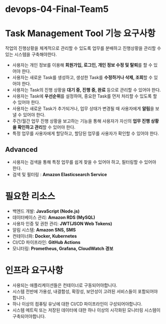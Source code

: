 # devops-04-Final-Team5

# Task Management Tool  기능 요구사항

작업의 진행상황을 체계적으로 관리할 수 있도록 업무를 분배하고 진행상황을 관리할 수 있는 시스템을 구축해야한다.

- 사용자는 개인 정보를 이용해 **회원가입, 로그인, 개인 정보 수정 및 탈퇴**를 할 수 있어야 한다.
- 사용자는 새로운 Task를 생성하고, 생성한 Task를 **수정하거나 삭제, 조회**할 수 있어야 한다.
- 사용자는 Task의 진행 상황을 **대기 중, 진행 중, 완료** 등으로 관리할 수 있어야 한다.
- 사용자는 Task에 **우선순위**를 설정하여, 중요한 Task를 먼저 처리할 수 있도록 할 수 있어야 한다.
- 사용자는 새로운 Task가 추가되거나, 업무 상태가 변경될 때 사용자에게 **알림**을 보낼 수 있어야 한다.
- 주간/월간 업무 진행 상황을 보고하는 기능을 통해 사용자가 자신의 **업무 진행 상황을 확인하고 관리**할 수 있어야 한다.
- 특정 업무를 사용자에게 할당하고, 할당된 업무를 사용자가 확인할 수 있어야 한다.

## Advanced
- 사용자는 검색을 통해 특정 업무를 쉽게 찾을 수 있어야 하고, 필터링할 수 있어야 한다.
- 검색 및 필터링 : **Amazon Elasticsearch Service**

# 필요한 리소스

- 백엔드 개발:  **JavaScript (Node.js)**
- 데이터베이스 관리:  **Amazon RDS (MySQL)**
- 사용자 인증 및 권한 관리: **JWT(JSON Web Tokens)**
- 알림 시스템: **Amazon SNS, SMS**
- 컨테이너화: **Docker, Kubernetes**
- CI/CD 파이프라인: **GitHub Actions**
- 모니터링: **Prometheus, Grafana, CloudWatch 경보**




# 인프라 요구사항

- 사용되는 애플리케이션들은 컨테이너로 구동되어야합니다.
- 시스템 전반에 가용성, 내결함성, 확장성, 보안성이 고려된 서비스들이 포함되어야 합니다.
- 하나 이상의 컴퓨팅 유닛에 대한 CI/CD 파이프라인이 구성되어야합니다.
- 시스템 메트릭 또는 저장된 데이터에 대한 하나 이상의 시각화된 모니터링 시스템이 구축되어야합니다.
